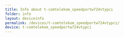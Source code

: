 ```yaml
---
title: Info about t-comtelekom_speedportw724vtypci
folder: info
layout: deviceinfo
permalink: /devices/t-comtelekom_speedportw724vtypci/
device: t-comtelekom_speedportw724vtypci
---
```

